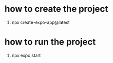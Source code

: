 # how to create the project 
1) npx create-expo-app@latest
# how to run the project 
1) npx expo start 
